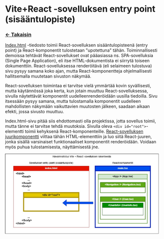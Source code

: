 # Vite+React -sovelluksen entry point (sisääntulopiste)

### [<- Takaisin](../README.md)

[Index.html](../index.html) -tiedosto toimii React-sovelluksen sisääntulopisteenä (entry point) ja React-komponentit tulostetaan "upotettuna" tähän. Toiminnallisesti demoissa tehtävät React-sovellukset ovat pääasiassa ns. SPA-sovelluksia (Single Page Application), eli itse HTML-dokumentista ei siirrytä toiseen dokumenttiin. React-sovelluksessa renderöitävä (eli selaimeen tulostuva) sivu pysyy samana koko ajan, mutta React-komponentteja ohjelmallisesti hallitsemalla muutetaan sivuston näkymää.

React-sovelluksen toimintaa ei tarvitse vielä ymmärtää kovin syvällisesti, mutta käytännössä joka kerta, kun jotain muuttuu React-sovelluksessa, sivulla näytettävät komponentit uudelleenrenderöidään uusilla tiedoilla. Sivu itsessään pysyy samana, mutta tulostamalla komponentit uudelleen mahdollisten näkymään vaikuttavien muutosten jälkeen, saadaan aikaan efekti, jossa sivusto muuttuu.

Index.html-sivu pitää siis ehdottomasti olla projektissa, jotta sovellus toimii, mutta tänne ei tarvitse tehdä muutoksia. Sivulla oleva `<div id="root">`-elementti toimii kehyksenä React-komponenteille. [React-sovelluksen juurikomponentti](../src/main.tsx) viittaa tähän HTML-elementtiin ja luo siitä React-juuren, jonka sisällä varsinaiset funktionaaliset komponentit renderöidään. Voidaan myös puhua tulostamisesta, näyttämisestä jne.

![](./img/react-havainnollistus.jpg)